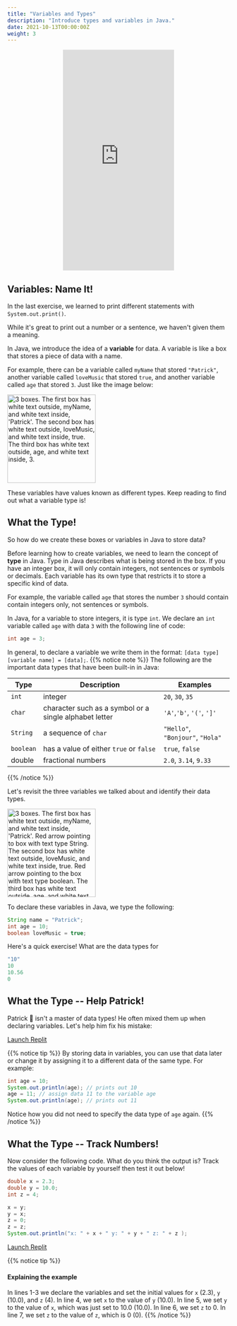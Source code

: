 ```yaml
---
title: "Variables and Types"
description: "Introduce types and variables in Java."
date: 2021-10-13T00:00:00Z
weight: 3
---
```


<p style="text-align: center;"><iframe width="50%" height="500px" src="https://www.youtube.com/embed/KE0fNb-hTKE" frameborder="0" allow="accelerometer; autoplay; clipboard-write; encrypted-media; gyroscope; picture-in-picture" allowfullscreen></iframe></p>

## Variables: Name It!

In the last exercise, we learned to print different statements with `System.out.print()`.

While it's great to print out a number or a sentence, we haven't given them a meaning.

In Java, we introduce the idea of a **variable** for data. A variable is like a box that stores a piece of data with a name.

For example, there can be a variable called `myName` that stored `"Patrick"`, another variable called `loveMusic` that stored `true`, and another variable called `age` that stored `3`. Just like the image below:

<img src="../images/variable.png" height="200" alt="3 boxes. The first box has white text outside, myName, and white text inside, 'Patrick'. The second box has white text outside, loveMusic, and white text inside, true. The third box has white text outside, age, and white text inside, 3." /> 

These variables have values known as different types. Keep reading to find out what a variable type is!

## What the Type!

So how do we create these boxes or variables in Java to store data?

Before learning how to create variables, we need to learn the concept of **type** in Java. Type in Java describes what is being stored in the box. If you have an integer box, it will only contain integers, not sentences or symbols or decimals. Each variable has its own type that restricts it to store a specific kind of data.

For example, the variable called `age` that stores the number `3` should contain contain integers only, not sentences or symbols. 

In Java, for a variable to store integers, it is type `int`. We declare an `int` variable called `age` with data `3` with the following line of code:

```java
int age = 3;
```

In general, to declare a variable we write them in the format: `[data type] [variable name] = [data];`.
{{% notice note %}}
The following are the important data types that have been built-in in Java:

**Type** | **Description** | **Examples**
--------|-----------|----------
`int` | integer | `20`, `30`, `35`
`char` | character such as a symbol or a single alphabet letter | `'A'`,`'b'`, `'('`, `']'`
`String` | a sequence of `char` | `"Hello"`, `"Bonjour"`, `"Hola"`
`boolean` | has a value of either `true` or `false` | `true`, `false`
double | fractional numbers | `2.0`, `3.14`, `9.33`

{{% /notice %}}

Let's revisit the three variables we talked about and identify their data types. 

<img src="../images/dataType.png" height="200" alt="3 boxes. The first box has white text outside, myName, and white text inside, 'Patrick'. Red arrow pointing to box with text type String. The second box has white text outside, loveMusic, and white text inside, true. Red arrow pointing to the box with text type boolean. The third box has white text outside, age, and white text inside, 3. Red arrow pointing to the box with text type int"/> 

To declare these variables in Java, we type the following:

```java
String name = "Patrick";
int age = 10;
boolean loveMusic = true;
```

Here's a quick exercise! What are the data types for 

```java
"10"
10
10.56
0
```

## What the Type -- Help Patrick!

Patrick 🐥 isn't a master of data types! He often mixed them up when declaring variables. Let's help him fix his mistake:

<a class="my-2 mx-4 btn btn-info" href="https://replit.com/@nuevofoundation/JavaBasicsDataType" target="_blank">Launch Replit</a>

{{% notice tip %}}
By storing data in variables, you can use that data later or change it by assigning it to a different data of the same type. For example:

```java
int age = 10;
System.out.println(age); // prints out 10
age = 11; // assign data 11 to the variable age
System.out.println(age); // prints out 11
```
Notice how you did not need to specify the data type of `age` again.
{{% /notice %}}

## What the Type -- Track Numbers!

Now consider the following code. What do you think the output is? Track the values of each variable by yourself then test it out below!

```java
double x = 2.3;
double y = 10.0;
int z = 4;

x = y;
y = x;
z = 0;
z = z;
System.out.println("x: " + x + " y: " + y + " z: " + z );
```

<a class="my-2 mx-4 btn btn-info" href="https://replit.com/@nuevofoundation/JavaBasicsVariable" target="_blank">Launch Replit</a>

{{% notice tip %}}
#### Explaining the example
In lines 1-3 we declare the variables and set the initial values for `x` (2.3), `y` (10.0), and `z` (4). 
In line 4, we set `x` to the value of `y` (10.0). 
In line 5, we set `y` to the value of `x`, which was just set to 10.0 (10.0). 
In line 6, we set `z` to 0.
In line 7, we set `z` to the value of `z`, which is 0 (0).
{{% /notice %}}
